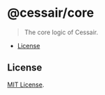 # @cessair/core
> The core logic of Cessair.

- [License](#license)

## License
[MIT License](https://github.com/cessair/cessair/blob/develop/LICENSE).
